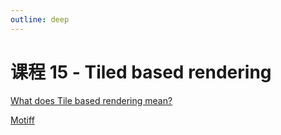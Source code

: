 ```yaml
---
outline: deep
---
```


# 课程 15 - Tiled based rendering

[What does Tile based rendering mean?]

[Motiff]

[What does Tile based rendering mean?]: https://stackoverflow.com/questions/69956923/what-does-tile-based-rendering-mean
[Motiff]: https://www.motiff.com/blog/performance-magic-behind-motiff
